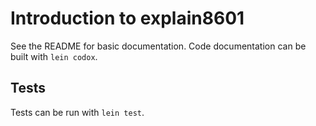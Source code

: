 # Introduction to explain8601

See the README for basic documentation. Code documentation can be built with ``lein codox``.


## Tests

Tests can be run with ``lein test``.
